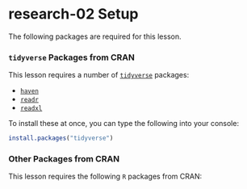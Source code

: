 # research-02 Setup
The following packages are required for this lesson.

### `tidyverse` Packages from CRAN
This lesson requires a number of [`tidyverse`](https://www.tidyverse.org) packages:

- [`haven`](https://haven.tidyverse.org)
- [`readr`](http://readr.tidyverse.org)
- [`readxl`](https://readxl.tidyverse.org)

To install these at once, you can type the following into your console:

```r
install.packages("tidyverse")
```

### Other Packages from CRAN
This lesson requires the following `R` packages from CRAN:

